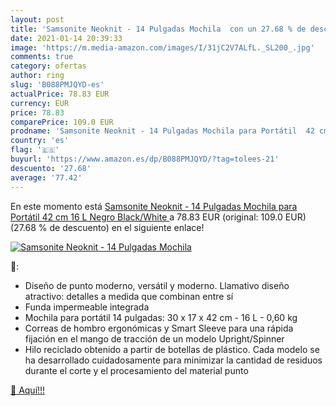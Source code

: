 ```yaml
---
layout: post
title: 'Samsonite Neoknit - 14 Pulgadas Mochila  con un 27.68 % de descuento'
date: 2021-01-14 20:39:33
image: 'https://m.media-amazon.com/images/I/31jC2V7ALfL._SL200_.jpg'
comments: true
category: ofertas
author: ring
slug: 'B088PMJQYD-es'
actualPrice: 78.83 EUR
currency: EUR
price: 78.83
comparePrice: 109.0 EUR
prodname: 'Samsonite Neoknit - 14 Pulgadas Mochila para Portátil  42 cm  16 L  Negro  Black/White '
country: 'es'
flag: '🇪🇸'
buyurl: 'https://www.amazon.es/dp/B088PMJQYD/?tag=tolees-21'
descuento: '27.68'
average: '77.42'
---
```


En este momento está [Samsonite Neoknit - 14 Pulgadas Mochila para Portátil  42 cm  16 L  Negro  Black/White ](https://www.amazon.es/dp/B088PMJQYD/?tag=tolees-21) a 78.83 EUR (original: 109.0 EUR) (27.68 %  de descuento) en el siguiente enlace!

[![Samsonite Neoknit - 14 Pulgadas Mochila ](https://m.media-amazon.com/images/I/31jC2V7ALfL._SL200_.jpg)](https://www.amazon.es/dp/B088PMJQYD/?tag=tolees-21)

🔎:

- Diseño de punto moderno, versátil y moderno. Llamativo diseño atractivo: detalles a medida que combinan entre sí
- Funda impermeable integrada
- Mochila para portátil 14 pulgadas: 30 x 17 x 42 cm - 16 L - 0,60 kg
- Correas de hombro ergonómicas y Smart Sleeve para una rápida fijación en el mango de tracción de un modelo Upright/Spinner
- Hilo reciclado obtenido a partir de botellas de plástico. Cada modelo se ha desarrollado cuidadosamente para minimizar la cantidad de residuos durante el corte y el procesamiento del material punto

[🛒 Aquí!!!](https://www.amazon.es/dp/B088PMJQYD/?tag=tolees-21)
